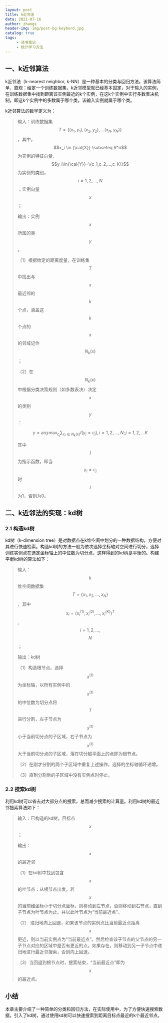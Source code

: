 ```yaml
---
layout: post
title: k近邻法
data: 2021-07-16
author: zhaogs
header-img: img/post-bg-keybord.jpg
catalog: true
tags:
     - 读书笔记
     - 统计学习方法
---
```


## 一、k近邻算法

k近邻法（k-nearest neighbor, k-NN）是一种基本的分类与回归方法。该算法简单、直观：给定一个训练数据集，k近邻模型就已经基本固定，对于输入的实例，在训练数据集中找到距离该实例最近的k个实例，在这k个实例中实行多数表决机制，即这k个实例中的多数属于哪个类，该输入实例就属于哪个类。

k近邻算法的数学定义为：

> 输入：训练数据集$$T=\{(x_1,y_1),(x_2,y_2),...(x_N,y_N)\}$$，其中，$$x_i \in {\cal{X}} \subseteq R^n$$为实例的特征向量，$$y_i\in{\cal{Y}}=\{c_1,c_2,...,c_K\}$$为实例的类别，$$i=1,2,...,N$$；实例向量$$x$$；
>
> 输出：实例$$x$$所属的类$$y$$。
>
> （1）根据给定的距离度量，在训练集$$T$$中找出与$$x$$最近邻的$$k$$个点，涵盖这$$k$$个点的$$x$$的邻域记作$$N_k(x)$$；
>
> （2）在$$N_k(x)$$中根据分类决策规则（如多数表决）决定$$x$$的类别$$y$$：
>
> 
> $$
> y=\arg \max_{c_j}\sum_{x_i \in N_k(x)}I(y_i=c_j), i=1,2,...,N; j=1,2,...K
> $$
> 
>
> 其中$$I$$为指示函数，即当$$y_i=c_j$$时$$I$$为1，否则为0。

## 二、k近邻法的实现：kd树

### 2.1 构造kd树

kd树（k-dimension tree）是对数据点在k维空间中划分的一种数据结构，方便对其进行快速检索。构造kd树的方法一般为依次选择坐标轴对空间进行切分，选择训练实例点在选定坐标轴上的中位数为切分点，这样得到的kd树是平衡的。构建平衡kd树的算法如下：

>输入：$$k$$维空间数据集$$T=\{x_1,x_2,...,x_N\}$$，其中$$x_i=(x_i^{(1)},x_i^{(2)},...,x_i^{(K)})^T$$,$$i=1,2,...,$$$$N$$；
>
>输出：kd树
>
>（1）构造根节点。选择$$x^{(1)}$$为坐标轴，以所有实例中的$$x^{(1)}$$的中位数为切分点将$$T$$进行分割，左子节点为$$x^{(1)}$$小于当前切分点的子区域，右子节点为$$x^{(1)}$$大于当前切分点的子区域，落在切分超平面上的点即为根节点。
>
>（2）在刚才分割的两个子区域中重复上述操作，选择的坐标轴循环递增。
>
>（3）直到分割后的子区域中没有实例点时停止。

### 2.2 搜索kd树

利用kd树可以省去对大部分点的搜索，总而减少搜索的计算量。利用kd树的最近邻搜索算法如下：

> 输入：已构造的kd树，目标点$$x$$；
>
> 输出：$$x$$的最近邻
>
> （1）在kd树中找到包含$$x$$的叶节点：从根节点出发，若$$x$$的当前维坐标小于切分点坐标，则移动到左节点，否则移动到右节点，直到子节点为叶节点为止。并以此叶节点为“当前最近点”。
>
> （2） 递归地向上回退，如果该节点的实例点比当前最近点距离$$x$$更近，则以当前实例点为“当前最近点”。然后检查该子节点的父节点的另一子节点对应的区域中是否有更近的点。如果存在，则移动到另一子节点中递归地进行最近邻搜索，否则向上回退。
>
> （3）当回退到根节点时，搜索结束，“当前最近点”即为$$x$$的最近点。

## 小结

本章主要介绍了一种简单的分类和回归方法，在实际使用中，为了方便快速搜索数据，引入了kd树，通过使用kd树可以快速搜索到距离目标点最近的k个最近邻点。















